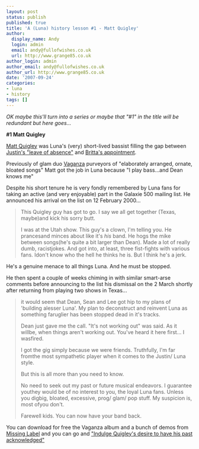 ```yaml
---
layout: post
status: publish
published: true
title: 'A (Luna) history lesson #1 - Matt Quigley'
author:
  display_name: Andy
  login: admin
  email: andy@fullofwishes.co.uk
  url: http://www.grange85.co.uk
author_login: admin
author_email: andy@fullofwishes.co.uk
author_url: http://www.grange85.co.uk
date: '2007-09-24'
categories:
- luna
- history
tags: []
---
```


_OK maybe this'll turn into a series or maybe that "#1" in the title will be redundant but here goes..._

**#1 Matt Quigley**

[Matt Quigley](http://www.myspace.com/Quigley) was Luna's (very) short-lived bassist filling the gap between [Justin's "leave of absence"](http://www.grange85.co.uk/galaxie/index.php?news=yes&id=58) and [Britta's appointment](http://www.grange85.co.uk/galaxie/index.php?news=yes&id=60).

Previously of glam duo [Vaganza](http://www.myspace.com/vaganza) purveyors of "elaborately arranged, ornate, bloated songs" Matt got the job in Luna because "I play bass...and Dean knows me"

Despite his short tenure he is very fondly remembered by Luna fans for taking an active (and very enjoyable) part in the Galaxie 500 mailing list. He announced his arrival on the list on 12 February 2000...


> This Quigley guy has got to go. I say we all get together (Texas, maybe)and kick his sorry butt.</p>
> 
> I was at the Utah show. This guy's a clown, I'm telling you. He prancesand minces about like it's *his* band. He hogs the mike between songs(he's quite a bit larger than Dean). Made a lot of really dumb, racistjokes. And got into, at least, three fist-fights with various fans. Idon't know who the hell he thinks he is. But I think he's a jerk.
> 
He's a genuine menace to all things Luna. And he must be stopped.

He then spent a couple of weeks chiming in with similar smart-arse comments before announcing to the list his dismissal on the 2 March shortly after returning from playing two shows in Texas...


> it would seem that Dean, Sean and Lee got hip to my plans of 'building alesser Luna'. My plan to deconstruct and reinvent Luna as something faruglier has been stopped dead in it's tracks.
> 
> Dean just gave me the call. "It's not working out" was said. As it willbe, when things aren't working out. You've heard it here first... I wasfired.
> 
> I got the gig simply because we were friends. Truthfully, I'm far fromthe most sympathetic player when it comes to the Justin/ Luna style.
> 
> But this is all more than you need to know.
> 
> No need to seek out my past or future musical endeavors. I guarantee youthey would be of no interest to you, the loyal Luna fans. Unless you digbig, bloated, excessive, prog/ glam/ pop stuff. My suspicion is, most ofyou don't.
> 
> Farewell kids. You can now have your band back.

You can download for free the Vaganza album and a bunch of demos from [Missing Label](http://www.missinglabel.com/vaganza/) and you can go and ["Indulge Quigley's desire to have his past acknowledged"](http://mquigley.livejournal.com/4741.html)

